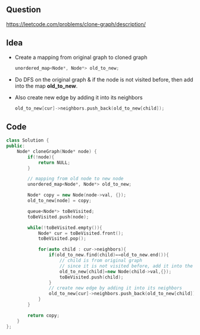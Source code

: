 ## Question

https://leetcode.com/problems/clone-graph/description/

## Idea

- Create a mapping from original graph to cloned graph

  ```C++
  unordered_map<Node*, Node*> old_to_new;
  ```

- Do DFS on the original graph & if the node is not visited before, then add into the map **old_to_new**.

- Also create new edge by adding it into its neighbors

  ```c++
  old_to_new[cur]->neighbors.push_back(old_to_new[child]);
  ```

## Code

```cpp
class Solution {
public:
    Node* cloneGraph(Node* node) {
        if(!node){
            return NULL;
        }

        // mapping from old node to new node
        unordered_map<Node*, Node*> old_to_new;

        Node* copy = new Node(node->val, {});
        old_to_new[node] = copy;

        queue<Node*> toBeVisited;
        toBeVisited.push(node);

        while(!toBeVisited.empty()){
            Node* cur = toBeVisited.front();
            toBeVisited.pop();

            for(auto child : cur->neighbors){
                if(old_to_new.find(child)==old_to_new.end()){
                    // child is from original graph
                    // since it is not visited before, add it into the map and do exploration in next iteration
                    old_to_new[child]=new Node(child->val,{});
                    toBeVisited.push(child);
                }
                // create new edge by adding it into its neighbors
                old_to_new[cur]->neighbors.push_back(old_to_new[child]);
            }
        }

        return copy;
    }
};
```